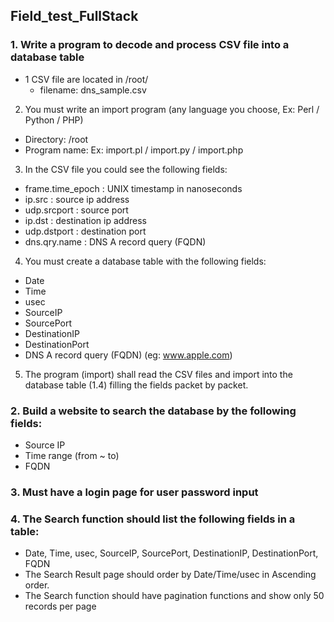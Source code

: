 ## Field_test_FullStack

### 1. Write a program to decode and process CSV file into a database table
  - 1 CSV file are located in /root/
    - filename: dns_sample.csv
  
  2. You must write an import program (any language you choose, Ex: Perl / Python / PHP)
  - Directory: /root
  - Program name: Ex: import.pl / import.py / import.php
  
  3. In the CSV file you could see the following fields:
  - frame.time_epoch : UNIX timestamp in nanoseconds
  - ip.src : source ip address
  - udp.srcport : source port
  - ip.dst : destination ip address
  - udp.dstport : destination port
  - dns.qry.name : DNS A record query (FQDN)
    
  4. You must create a database table with the following fields:
  - Date
  - Time
  - usec
  - SourceIP
  - SourcePort
  - DestinationIP
  - DestinationPort
  - DNS A record query (FQDN) (eg: www.apple.com)
  
  5. The program (import) shall read the CSV files and import into the database table (1.4) filling the fields packet by packet.
  
### 2. Build a website to search the database by the following fields:
  - Source IP
  - Time range (from ~ to)
  - FQDN
  
### 3. Must have a login page for user password input

### 4. The Search function should list the following fields in a table:
  - Date, Time, usec, SourceIP, SourcePort, DestinationIP, DestinationPort, FQDN
  - The Search Result page should order by Date/Time/usec in Ascending order.
  - The Search function should have pagination functions and show only 50 records per page
